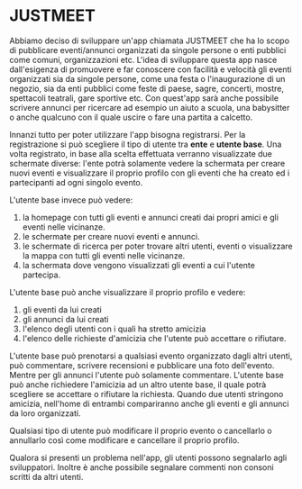 # JUSTMEET

Abbiamo deciso di sviluppare un&apos;app chiamata JUSTMEET che ha lo scopo di pubblicare eventi/annunci organizzati da singole persone o enti pubblici come comuni, organizzazioni etc.
L&apos;idea di sviluppare questa app nasce dall&apos;esigenza di promuovere e far conoscere con facilità e velocità gli eventi organizzati sia da singole persone, come una festa o l'inaugurazione di un negozio, sia da enti pubblici come feste di paese, sagre, concerti, mostre, spettacoli teatrali, gare sportive etc.
Con quest&apos;app sarà anche possibile scrivere annunci per ricercare ad esempio un aiuto a scuola, una babysitter o anche qualcuno con il quale uscire o fare una partita a calcetto.

Innanzi tutto per poter utilizzare l&apos;app bisogna registrarsi. Per la registrazione si può scegliere il tipo di utente tra **ente** e **utente base**.  Una volta registrato, in base alla scelta effettuata verranno visualizzate due schermate diverse: l&apos;ente potrà solamente vedere la schermata per creare nuovi eventi e visualizzare il proprio profilo con gli eventi che ha creato ed i partecipanti ad ogni singolo evento.

L&apos;utente base invece può vedere:
1. la homepage con tutti gli eventi e annunci creati dai propri amici e gli eventi nelle vicinanze.
2. le schermate per creare nuovi eventi e annunci.
3. le schermate di ricerca per poter trovare altri utenti, eventi o visualizzare la mappa con tutti gli eventi nelle vicinanze.
4. la schermata dove vengono visualizzati gli eventi a cui l&apos;utente partecipa.

L&apos;utente base può anche visualizzare il proprio profilo e vedere:
1. gli eventi da lui creati
2. gli annunci da lui creati
3. l&apos;elenco degli utenti con i quali ha stretto amicizia
4. l&apos;elenco delle richieste d'amicizia che l&apos;utente può accettare o rifiutare.

L&apos;utente base può prenotarsi a qualsiasi evento organizzato dagli altri utenti, può commentare, scrivere recensioni e pubblicare una foto dell&apos;evento. Mentre per gli annunci l&apos;utente può solamente commentare.
L&apos;utente base può anche richiedere l&apos;amicizia ad un altro utente base, il quale potrà scegliere se accettare o rifiutare la richiesta. Quando due utenti stringono amicizia, nell&apos;home di entrambi compariranno anche gli eventi e gli annunci da loro organizzati.

Qualsiasi tipo di utente può modificare il proprio evento o cancellarlo o annullarlo così come modificare e cancellare il proprio profilo.

Qualora si presenti un problema nell&apos;app, gli utenti possono segnalarlo agli sviluppatori. Inoltre è anche possibile segnalare commenti non consoni scritti da altri utenti.

